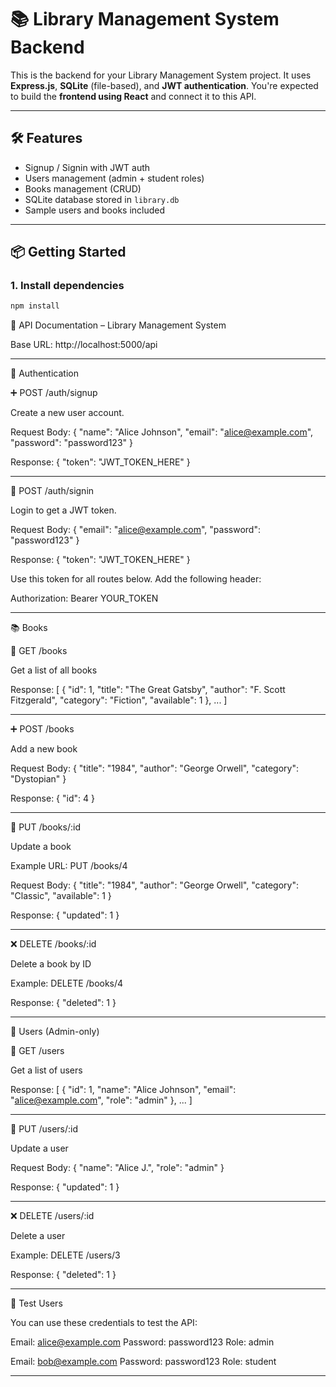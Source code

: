 # 📚 Library Management System Backend

This is the backend for your Library Management System project. It uses **Express.js**, **SQLite** (file-based), and **JWT authentication**. You're expected to build the **frontend using React** and connect it to this API.

---

## 🛠 Features

- Signup / Signin with JWT auth
- Users management (admin + student roles)
- Books management (CRUD)
- SQLite database stored in `library.db`
- Sample users and books included

---

## 📦 Getting Started

### 1. Install dependencies

```bash
npm install
```



📘 API Documentation – Library Management System

Base URL: http://localhost:5000/api

---

🔐 Authentication

➕ POST /auth/signup

Create a new user account.

Request Body:
{
  "name": "Alice Johnson",
  "email": "alice@example.com",
  "password": "password123"
}

Response:
{
  "token": "JWT_TOKEN_HERE"
}

---

🔑 POST /auth/signin

Login to get a JWT token.

Request Body:
{
  "email": "alice@example.com",
  "password": "password123"
}

Response:
{
  "token": "JWT_TOKEN_HERE"
}

Use this token for all routes below.
Add the following header:

Authorization: Bearer YOUR_TOKEN

---

📚 Books

📖 GET /books

Get a list of all books

Response:
[
  {
    "id": 1,
    "title": "The Great Gatsby",
    "author": "F. Scott Fitzgerald",
    "category": "Fiction",
    "available": 1
  },
  ...
]

---

➕ POST /books

Add a new book

Request Body:
{
  "title": "1984",
  "author": "George Orwell",
  "category": "Dystopian"
}

Response:
{
  "id": 4
}

---

📝 PUT /books/:id

Update a book

Example URL:
PUT /books/4

Request Body:
{
  "title": "1984",
  "author": "George Orwell",
  "category": "Classic",
  "available": 1
}

Response:
{
  "updated": 1
}

---

❌ DELETE /books/:id

Delete a book by ID

Example:
DELETE /books/4

Response:
{
  "deleted": 1
}

---

👤 Users (Admin-only)

👥 GET /users

Get a list of users

Response:
[
  {
    "id": 1,
    "name": "Alice Johnson",
    "email": "alice@example.com",
    "role": "admin"
  },
  ...
]

---

📝 PUT /users/:id

Update a user

Request Body:
{
  "name": "Alice J.",
  "role": "admin"
}

Response:
{
  "updated": 1
}

---

❌ DELETE /users/:id

Delete a user

Example:
DELETE /users/3

Response:
{
  "deleted": 1
}

---

🧪 Test Users

You can use these credentials to test the API:

Email: alice@example.com
Password: password123
Role: admin

Email: bob@example.com
Password: password123
Role: student

---
